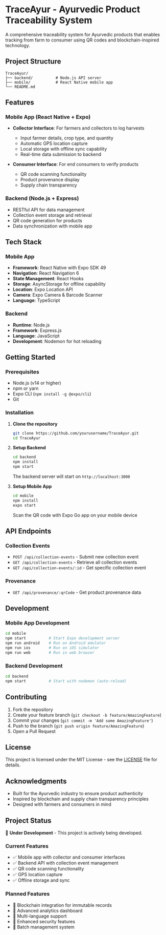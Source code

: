 # TraceAyur - Ayurvedic Product Traceability System

A comprehensive traceability system for Ayurvedic products that enables tracking from farm to consumer using QR codes and blockchain-inspired technology.

## Project Structure

```
TraceAyur/
├── backend/          # Node.js API server
├── mobile/           # React Native mobile app
└── README.md
```

## Features

### Mobile App (React Native + Expo)

- **Collector Interface**: For farmers and collectors to log harvests

  - Input farmer details, crop type, and quantity
  - Automatic GPS location capture
  - Local storage with offline sync capability
  - Real-time data submission to backend

- **Consumer Interface**: For end consumers to verify products
  - QR code scanning functionality
  - Product provenance display
  - Supply chain transparency

### Backend (Node.js + Express)

- RESTful API for data management
- Collection event storage and retrieval
- QR code generation for products
- Data synchronization with mobile app

## Tech Stack

### Mobile App

- **Framework**: React Native with Expo SDK 49
- **Navigation**: React Navigation 6
- **State Management**: React Hooks
- **Storage**: AsyncStorage for offline capability
- **Location**: Expo Location API
- **Camera**: Expo Camera & Barcode Scanner
- **Language**: TypeScript

### Backend

- **Runtime**: Node.js
- **Framework**: Express.js
- **Language**: JavaScript
- **Development**: Nodemon for hot reloading

## Getting Started

### Prerequisites

- Node.js (v14 or higher)
- npm or yarn
- Expo CLI (`npm install -g @expo/cli`)
- Git

### Installation

1. **Clone the repository**

   ```bash
   git clone https://github.com/yourusername/TraceAyur.git
   cd TraceAyur
   ```

2. **Setup Backend**

   ```bash
   cd backend
   npm install
   npm start
   ```

   The backend server will start on `http://localhost:3000`

3. **Setup Mobile App**
   ```bash
   cd mobile
   npm install
   expo start
   ```
   Scan the QR code with Expo Go app on your mobile device

## API Endpoints

### Collection Events

- `POST /api/collection-events` - Submit new collection event
- `GET /api/collection-events` - Retrieve all collection events
- `GET /api/collection-events/:id` - Get specific collection event

### Provenance

- `GET /api/provenance/:qrCode` - Get product provenance data

## Development

### Mobile App Development

```bash
cd mobile
npm start          # Start Expo development server
npm run android    # Run on Android emulator
npm run ios        # Run on iOS simulator
npm run web        # Run in web browser
```

### Backend Development

```bash
cd backend
npm start          # Start with nodemon (auto-reload)
```

## Contributing

1. Fork the repository
2. Create your feature branch (`git checkout -b feature/AmazingFeature`)
3. Commit your changes (`git commit -m 'Add some AmazingFeature'`)
4. Push to the branch (`git push origin feature/AmazingFeature`)
5. Open a Pull Request

## License

This project is licensed under the MIT License - see the [LICENSE](LICENSE) file for details.

## Acknowledgments

- Built for the Ayurvedic industry to ensure product authenticity
- Inspired by blockchain and supply chain transparency principles
- Designed with farmers and consumers in mind

## Project Status

🚧 **Under Development** - This project is actively being developed.

### Current Features

- ✅ Mobile app with collector and consumer interfaces
- ✅ Backend API with collection event management
- ✅ QR code scanning functionality
- ✅ GPS location capture
- ✅ Offline storage and sync

### Planned Features

- 🔄 Blockchain integration for immutable records
- 🔄 Advanced analytics dashboard
- 🔄 Multi-language support
- 🔄 Enhanced security features
- 🔄 Batch management system
